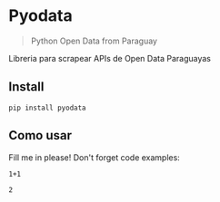 # Pyodata
> Python Open Data from Paraguay


Libreria para scrapear APIs de Open Data Paraguayas

## Install

`pip install pyodata`

## Como usar

Fill me in please! Don't forget code examples:

```
1+1
```




    2


